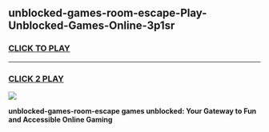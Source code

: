 
## unblocked-games-room-escape-Play-Unblocked-Games-Online-3p1sr
<h3>
<a href="https://premium76.site?title=unblocked-games-room-escape&ref=24A">CLICK TO PLAY</a></h3>
<hr>

<h3>
<a href="https://premium76.site?title=unblocked-games-room-escape&ref=24A">CLICK 2 PLAY</a>
  
</h3>

<a href="https://premium76.site?title=unblocked-games-room-escape&ref=24A"><img src="https://clearcache.store/games.png"></a>


**unblocked-games-room-escape games unblocked: Your Gateway to Fun and Accessible Online Gaming**
